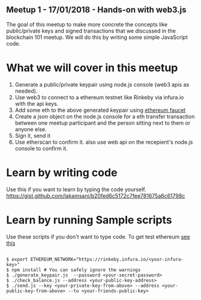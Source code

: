 ## Meetup 1 - 17/01/2018 - Hands-on with web3.js
The goal of this meetup to make more concrete the concepts like public/private keys and signed transactions 
that we discussed in the blockchain 101 meetup. We will do this by writing some simple JavaScript code. 
# What we will cover in this meetup

1. Generate a public/private keypair using node.js console (web3 apis as needed).
2. Use web3 to connect to a ethereum testnet like Rinkeby via infura.io with the api keys.
3. Add some eth to the above generated keypair using [ethereum faucet](https://faucet.rinkeby.io/)
4. Create a json object on the node.js console for a eth transfer transaction between one meetup participant and the person sitting next to them or anyone else.
5. Sign it, send it
6. Use etherscan to confirm it. also use web api on the recepient's node.js console to confirm it.

# Learn by writing code

Use this if you want to learn by typing the code yourself. 
https://gist.github.com/lakamsani/b20fed6c5172c7fee781675a6c61798c

# Learn by running Sample scripts

Use these scripts if you don't want to type code. To get test ethereum [see this](https://gist.github.com/lakamsani/b20fed6c5172c7fee781675a6c61798c#step-2-get-free-ethereum-to-use-later-in-transactions)

```shell

$ export ETHEREUM_NETWORK="https://rinkeby.infura.io/<your-infura-key>"
$ npm install # You can safely ignore the warnings
$ ./generate_keypair.js  --password <your-secret-password>
$ ./check_balance.js --address <your-public-key-address>
$ ./send.js --key <your-private-key-from-above> --address <your-public-key-from-above> --to <your-friends-public-key>

```

